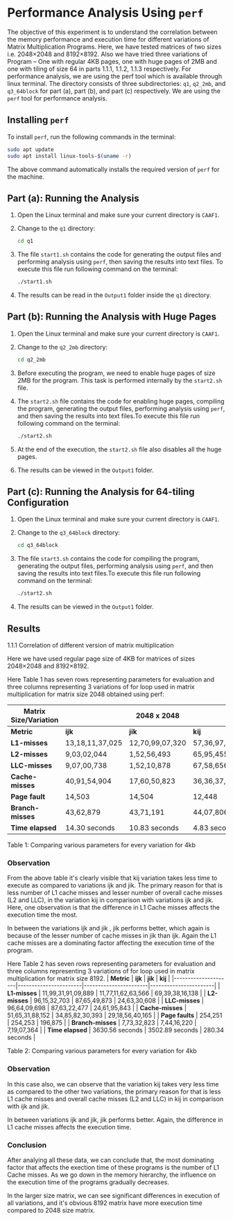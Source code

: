
# Performance Analysis Using `perf`
The objective of this experiment is to understand the correlation between the memory performance and execution
time for different variations of Matrix Multiplication Programs. Here, we have tested matrices of two sizes i.e.
2048×2048 and 8192×8192. Also we have tried three variations of Program – One with regular 4KB pages, one
with huge pages of 2MB and one with tiling of size 64 in parts 1.1.1, 1.1.2, 1.1.3 respectively. For performance
analysis, we are using the perf tool which is available through linux terminal. 
The directory consists of three subdirectories: `q1`, `q2_2mb`, and `q3_64block` for part (a), part (b), and part (c) respectively. We are using the `perf` tool for performance analysis.

## Installing `perf`

To install `perf`, run the following commands in the terminal:

```bash
sudo apt update
sudo apt install linux-tools-$(uname -r)
```

The above command automatically installs the required version of `perf` for the machine.

## Part (a): Running the Analysis

1. Open the Linux terminal and make sure your current directory is `CAAF1`.
2. Change to the `q1` directory:
   
   ```bash
   cd q1
   ```

3. The file `start1.sh` contains the code for generating the output files and performing analysis using `perf`, then saving the results into text files. To execute this file run following command on the terminal:
   ```bash
   ./start1.sh
   ```
4. The results can be read in the `Output1` folder inside the `q1` directory.

## Part (b): Running the Analysis with Huge Pages

1. Open the Linux terminal and make sure your current directory is `CAAF1`.
2. Change to the `q2_2mb` directory:
   
   ```bash
   cd q2_2mb
   ```

3. Before executing the program, we need to enable huge pages of size 2MB for the program. This task is performed internally by the `start2.sh` file.
4. The `start2.sh` file contains the code for enabling huge pages, compiling the program, generating the output files, performing analysis using `perf`, and then saving the results into text files.To execute this file run following command on the terminal:
   ```bash
   ./start2.sh
   ```
5. At the end of the execution, the `start2.sh` file also disables all the huge pages.
6. The results can be viewed in the `Output1` folder.

## Part (c): Running the Analysis for 64-tiling Configuration

1. Open the Linux terminal and make sure your current directory is `CAAF1`.
2. Change to the `q3_64block` directory:
   
   ```bash
   cd q3_64block
   ```

3. The file `start3.sh` contains the code for compiling the program, generating the output files, performing analysis using `perf`, and then saving the results into text files.To execute this file run following command on the terminal:
   ```bash
   ./start2.sh
   ```
4. The results can be viewed in the `Output1` folder.

## Results
1.1.1 Correlation of different version of matrix multiplication 

Here we have used regular page size of 4KB for matrices of sizes 2048×2048 and 8192×8192.  

Here Table 1 has seven rows representing parameters for evaluation and three columns representing 3 variations of for loop used in matrix multiplication for matrix size 2048 obtained using perf: 

| **Matrix Size/Variation** |                 | **2048 x 2048** |                 |
|---------------------------|-----------------|-----------------|-----------------|
| **Metric**                | **ijk**         | **jik**         | **kij**         |
| **L1-misses**             | 13,18,11,37,025 | 12,70,99,07,320 | 57,36,97,582    |
| **L2-misses**             | 9,03,02,044     | 1,52,56,493     | 65,95,455       |
| **LLC-misses**            | 9,07,00,738     | 1,52,10,878     | 67,58,656       |
| **Cache-misses**          | 40,91,54,904    | 17,60,50,823    | 36,36,37,369    |
| **Page fault**            | 14,503          | 14,504          | 12,448          |
| **Branch-misses**         | 43,62,879       | 43,71,191       | 44,07,806       |
| **Time elapsed**          | 14.30 seconds   | 10.83 seconds   | 4.83 seconds    |


Table 1: Comparing various parameters for every variation for 4kb 

### Observation 

From the above table it's clearly visible that kij variation takes less time to execute as compared to variations ijk and jik. The primary reason for that is less number of L1 cache misses and lesser number of overall cache misses (L2 and LLC), in the variation kij in comparison with variations ijk and jik. Here, one observation is that the difference in L1 Cache misses affects the execution time the most. 

In between the variations ijk and jik , jik performs better, which again is because of the lesser number of  cache misses in jik than ijk. Again the L1 cache misses are a dominating factor affecting the execution time of the program. 



Here Table 2 has seven rows representing parameters for evaluation and three columns representing 3 variations of for loop used in matrix multiplication for matrix size 8192.
| **Metric**          | **ijk**               | **jik**               | **kij**               |
|---------------------|-----------------------|-----------------------|-----------------------|
| **L1-misses**       | 11,99,31,91,09,889   | 11,77,11,62,63,566   | 69,39,38,16,138      |
| **L2-misses**       | 96,15,32,703         | 87,65,49,873         | 24,63,30,608         |
| **LLC-misses**      | 96,64,09,698         | 87,63,22,477         | 24,61,95,843         |
| **Cache-misses**    | 51,65,31,88,152      | 34,85,82,30,393      | 29,18,56,40,165      |
| **Page faults**     | 254,251              | 254,253              | 196,875              |
| **Branch-misses**   | 7,73,32,823          | 7,44,16,220          | 7,19,07,364          |
| **Time elapsed**    | 3630.56 seconds      | 3502.89 seconds      | 280.34 seconds       |

Table 2: Comparing various parameters for every variation for 4kb

### Observation 

In this case also, we can observe that the variation kij takes very less time as compared to the other two variations, the primary reason for that is less L1 cache misses and overall cache misses (L2 and LLC) in kij in comparison with ijk and jik. 

In between variations ijk and jik, jik performs better. Again, the difference in L1 cache misses affects the execution time. 

### Conclusion

After analying all these data, we can conclude that, the most dominating factor that affects the exection time of these programs is the number of L1 Cache misses. As we go down in the memory hierarchy, the influence on the execution time of the programs gradually decreases.  

In the larger size matrix, we can see significant differences in execution of all variations, and it's obvious 8192 matrix have more execution time compared to 2048 size matrix. 


